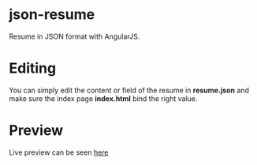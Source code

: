 # json-resume

Resume in JSON format with AngularJS. 

# Editing
You can simply edit the content or field of the resume in <strong>resume.json</strong> and make sure the index page <strong>index.html</strong> bind the right value.

# Preview
Live preview can be seen <a href="https://fahmihamdan.com/json-cv">here</a> 



